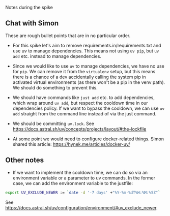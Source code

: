 Notes during the spike

## Chat with Simon
These are rough bullet points that are in no particular order.

- For this spike let's aim to remove requirements.in/requirements.txt and use uv to manage dependencies.
This means not using `uv pip`, but `uv add` etc. instead  to manage dependencies.

- Since we would like to use `uv` to manage dependencies, we have no use for `pip`.
We can remove it from the `virtualenv` setup, but this means there is a chance of a dev
accidentally calling the system pip in activated virtual environments (as there won't be
a pip in the venv path). We should do something to prevent this.

- We should have commands like `just add` etc. to add dependencies, which wrap around `uv add`, but
respect the cooldown time in our dependencies policy. If we want to bypass the cooldown, we can use `uv add`
straight from the command line instead of via the just command.

- We should be committing `uv.lock`. See https://docs.astral.sh/uv/concepts/projects/layout/#the-lockfile

- At some point we would need to configure docker-related things. Simon shared this article:
https://hynek.me/articles/docker-uv/


## Other notes

- If we want to implement the cooldown time, we can do so via an environment variable
or a parameter to uv commands.
In the former case, we can add the environment variable to the justfile:
```sh
export UV_EXCLUDE_NEWER := `date -d '-7 days' +"%Y-%m-%dT%H:%M:%SZ"`
```
See https://docs.astral.sh/uv/configuration/environment/#uv_exclude_newer.
